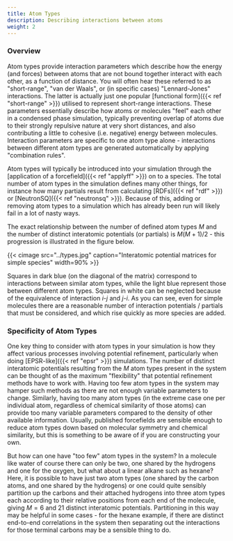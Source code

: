 ```yaml
---
title: Atom Types
description: Describing interactions between atoms
weight: 2
---
```


### Overview

Atom types provide interaction parameters which describe how the energy (and forces) between atoms that are not bound together interact with each other, as a function of distance. You will often hear these referred to as "short-range", "van der Waals", or (in specific cases) "Lennard-Jones" interactions. The latter is actually just one popular [functional form]({{< ref "short-range" >}}) utilised to represent short-range interactions. These parameters essentially describe how atoms or molecules "feel" each other in a condensed phase simulation, typically preventing overlap of atoms due to their strongly repulsive nature at very short distances, and also contributing a little to cohesive (i.e. negative) energy between molecules. Interaction parameters are specific to one atom type alone - interactions between different atom types are generated automatically by applying "combination rules".

Atom types will typically be introduced into your simulation through the [application of a forcefield]({{< ref "applyff" >}}) on to a species. The total number of atom types in the simulation defines many other things, for instance how many partials result from calculating [RDFs]({{< ref "rdf" >}}) or [NeutronSQ]({{< ref "neutronsq" >}}). Because of this, adding or removing atom types to a simulation which has already been run will likely fail in a lot of nasty ways.

The exact relationship between the number of defined atom types $M$ and the number of distinct interatomic potentials (or partials) is $M(M+1) / 2$ - this progression is illustrated in the figure below.

{{< cimage src="../types.jpg" caption="Interatomic potential matrices for simple species" width=90% >}}

Squares in dark blue (on the diagonal of the matrix) correspond to interactions between similar atom types, while the light blue represent those between different atom types. Squares in white can be neglected because of the equivalence of interaction $i$-$j$ and $j$-$i$. As you can see, even for simple molecules there are a reasonable number of interaction potentials / partials that must be considered, and which rise quickly as more species are added.

### Specificity of Atom Types

One key thing to consider with atom types in your simulation is how they affect various processes involving potential refinement, particularly when doing [EPSR-like]({{< ref "epsr" >}}) simulations. The number of distinct interatomic potentials resulting from the $M$ atom types present in the system can be thought of as the maximum "flexibility" that potential refinement methods have to work with. Having too few atom types in the system may hamper such methods as there are not enough variable parameters to change. Similarly, having too many atom types (in the extreme case one per individual atom, regardless of chemical similarity of those atoms) can provide too many variable parameters compared to the density of other available information. Usually, published forcefields are sensible enough to reduce atom types down based on molecular symmetry and chemical similarity, but this is something to be aware of if you are constructing your own.

But how can one have "too few" atom types in the system? In a molecule like water of course there can only be two, one shared by the hydrogens and one for the oxygen, but what about a linear alkane such as hexane? Here, it is possible to have just two atom types (one shared by the carbon atoms, and one shared by the hydrogens) or one could quite sensibly partition up the carbons and their attached hydrogens into three atom types each according to their relative positions from each end of the molecule, giving $M = 6$ and 21 distinct interatomic potentials. Partitioning in this way may be helpful in some cases - for the hexane example, if there are distinct end-to-end correlations in the system then separating out the interactions for those terminal carbons may be a sensible thing to do.
